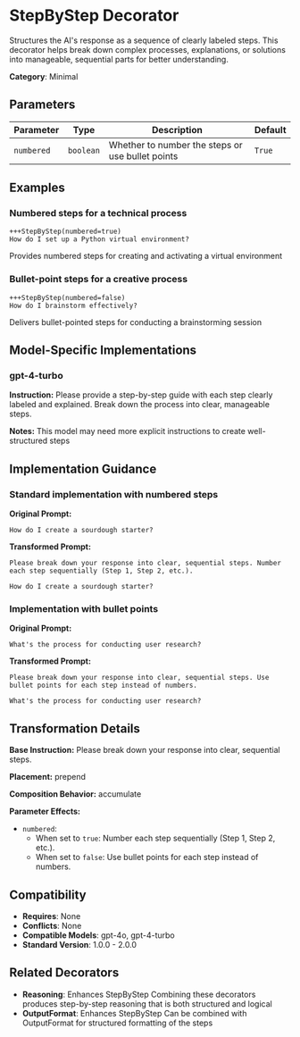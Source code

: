 # StepByStep Decorator

Structures the AI's response as a sequence of clearly labeled steps. This decorator helps break down complex processes, explanations, or solutions into manageable, sequential parts for better understanding.

**Category**: Minimal

## Parameters

| Parameter | Type | Description | Default |
|-----------|------|-------------|--------|
| `numbered` | `boolean` | Whether to number the steps or use bullet points | `True` |

## Examples

### Numbered steps for a technical process

```
+++StepByStep(numbered=true)
How do I set up a Python virtual environment?
```

Provides numbered steps for creating and activating a virtual environment

### Bullet-point steps for a creative process

```
+++StepByStep(numbered=false)
How do I brainstorm effectively?
```

Delivers bullet-pointed steps for conducting a brainstorming session

## Model-Specific Implementations

### gpt-4-turbo

**Instruction:** Please provide a step-by-step guide with each step clearly labeled and explained. Break down the process into clear, manageable steps.

**Notes:** This model may need more explicit instructions to create well-structured steps


## Implementation Guidance

### Standard implementation with numbered steps

**Original Prompt:**
```
How do I create a sourdough starter?
```

**Transformed Prompt:**
```
Please break down your response into clear, sequential steps. Number each step sequentially (Step 1, Step 2, etc.).

How do I create a sourdough starter?
```

### Implementation with bullet points

**Original Prompt:**
```
What's the process for conducting user research?
```

**Transformed Prompt:**
```
Please break down your response into clear, sequential steps. Use bullet points for each step instead of numbers.

What's the process for conducting user research?
```

## Transformation Details

**Base Instruction:** Please break down your response into clear, sequential steps.

**Placement:** prepend

**Composition Behavior:** accumulate

**Parameter Effects:**

- `numbered`:
  - When set to `true`: Number each step sequentially (Step 1, Step 2, etc.).
  - When set to `false`: Use bullet points for each step instead of numbers.

## Compatibility

- **Requires**: None
- **Conflicts**: None
- **Compatible Models**: gpt-4o, gpt-4-turbo
- **Standard Version**: 1.0.0 - 2.0.0

## Related Decorators

- **Reasoning**: Enhances StepByStep Combining these decorators produces step-by-step reasoning that is both structured and logical
- **OutputFormat**: Enhances StepByStep Can be combined with OutputFormat for structured formatting of the steps
